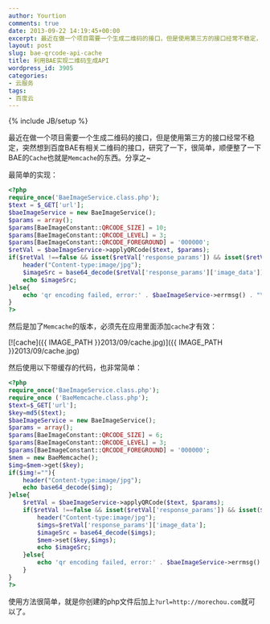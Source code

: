 ```yaml
---
author: Yourtion
comments: true
date: 2013-09-22 14:19:45+00:00
excerpt: 最近在做一个项目需要一个生成二维码的接口，但是使用第三方的接口经常不稳定，突然想到百度BAE有相关二维码的接口，研究了一下，很简单，顺便整了一下BAE的Cache也就是Memcache的东西。分享之~
layout: post
slug: bae-qrcode-api-cache
title: 利用BAE实现二维码生成API
wordpress_id: 3905
categories:
- 云服务
tags:
- 百度云
---
```

{% include JB/setup %}

最近在做一个项目需要一个生成二维码的接口，但是使用第三方的接口经常不稳定，突然想到百度BAE有相关二维码的接口，研究了一下，很简单，顺便整了一下BAE的```Cache```也就是```Memcache```的东西。分享之~

最简单的实现：

```php
<?php
require_once('BaeImageService.class.php');
$text = $_GET['url']; 
$baeImageService = new BaeImageService();
$params = array();
$params[BaeImageConstant::QRCODE_SIZE] = 10;
$params[BaeImageConstant::QRCODE_LEVEL] = 3;
$params[BaeImageConstant::QRCODE_FOREGROUND] = '000000';
$retVal = $baeImageService->applyQRCode($text, $params);
if($retVal !==false && isset($retVal['response_params']) && isset($retVal['response_params']['image_data'])){
	header("Content-type:image/jpg");
	$imageSrc = base64_decode($retVal['response_params']['image_data']);
	echo $imageSrc;
}else{
	echo 'qr encoding failed, error:' . $baeImageService->errmsg() . "\n";
}
?>
```

然后是加了```Memcache```的版本，必须先在应用里面添加```cache```才有效：

[![cache]({{ IMAGE_PATH }}2013/09/cache.jpg)]({{ IMAGE_PATH }}2013/09/cache.jpg)



然后使用以下带缓存的代码，也非常简单：

```php
<?php
require_once('BaeImageService.class.php');
require_once ('BaeMemcache.class.php');
$text=$_GET['url']; 
$key=md5($text);
$baeImageService = new BaeImageService();
$params = array();
$params[BaeImageConstant::QRCODE_SIZE] = 6;
$params[BaeImageConstant::QRCODE_LEVEL] = 3;
$params[BaeImageConstant::QRCODE_FOREGROUND] = '000000';
$mem = new BaeMemcache();
$img=$mem->get($key);
if($img!=""){
  	header("Content-type:image/jpg");
  	echo base64_decode($img);
}else{
	$retVal = $baeImageService->applyQRCode($text, $params);
	if($retVal !==false && isset($retVal['response_params']) && isset($retVal['response_params']['image_data'])){
      	header("Content-type:image/jpg");
      	$imgs=$retVal['response_params']['image_data'];
		$imageSrc = base64_decode($imgs);
      	$mem->set($key,$imgs);
      	echo $imageSrc;
	}else{
		echo 'qr encoding failed, error:' . $baeImageService->errmsg() . "\n";
    }
}
?>
```

使用方法很简单，就是你创建的php文件后加上```?url=http://morechou.com```就可以了。
